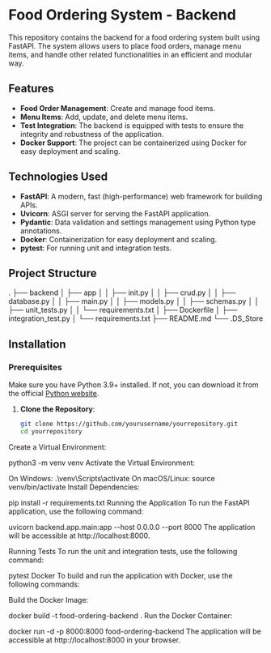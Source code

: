 # Food Ordering System - Backend

This repository contains the backend for a food ordering system built using FastAPI. The system allows users to place food orders, manage menu items, and handle other related functionalities in an efficient and modular way.

## Features

- **Food Order Management**: Create and manage food items.
- **Menu Items**: Add, update, and delete menu items.
- **Test Integration**: The backend is equipped with tests to ensure the integrity and robustness of the application.
- **Docker Support**: The project can be containerized using Docker for easy deployment and scaling.

## Technologies Used

- **FastAPI**: A modern, fast (high-performance) web framework for building APIs.
- **Uvicorn**: ASGI server for serving the FastAPI application.
- **Pydantic**: Data validation and settings management using Python type annotations.
- **Docker**: Containerization for easy deployment and scaling.
- **pytest**: For running unit and integration tests.

## Project Structure

. ├── backend │ ├── app │ │ ├── init.py │ │ ├── crud.py │ │ ├── database.py │ │ ├── main.py │ │ ├── models.py │ │ ├── schemas.py │ │ ├── unit_tests.py │ │ └── requirements.txt │ ├── Dockerfile │ ├── integration_test.py │ └── requirements.txt ├── README.md └── .DS_Store



## Installation

### Prerequisites

Make sure you have Python 3.9+ installed. If not, you can download it from the official [Python website](https://www.python.org/downloads/).

1. **Clone the Repository**:
   ```bash
   git clone https://github.com/yourusername/yourrepository.git
   cd yourrepository
Create a Virtual Environment:


python3 -m venv venv
Activate the Virtual Environment:

On Windows:
.\venv\Scripts\activate
On macOS/Linux:
source venv/bin/activate
Install Dependencies:


pip install -r requirements.txt
Running the Application
To run the FastAPI application, use the following command:

uvicorn backend.app.main:app --host 0.0.0.0 --port 8000
The application will be accessible at http://localhost:8000.

Running Tests
To run the unit and integration tests, use the following command:

pytest
Docker
To build and run the application with Docker, use the following commands:

Build the Docker Image:

docker build -t food-ordering-backend .
Run the Docker Container:


docker run -d -p 8000:8000 food-ordering-backend
The application will be accessible at http://localhost:8000 in your browser.


